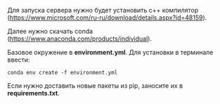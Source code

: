 Для запуска сервера нужно будет установить c++ компилятор (https://www.microsoft.com/ru-ru/download/details.aspx?id=48159).

Далее нужно скачать conda (https://www.anaconda.com/products/individual).

Базовое окружение в **environment.yml**. Для установки в терминале ввести:

`conda env create -f environment.yml`


Если нужно доставить новые пакеты из pip, заносите их в **requirements.txt**.
